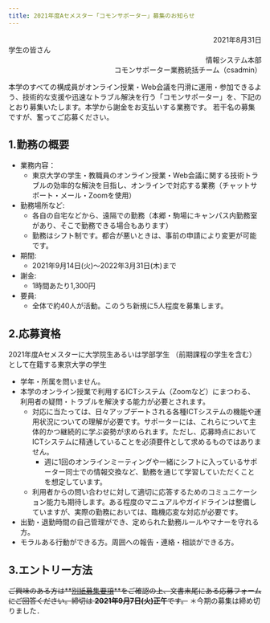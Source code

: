 ```yaml
---
title: 2021年度Aセメスター「コモンサポーター」募集のお知らせ
---
```


<div style="text-align: right;">2021年8月31日</div>
学生の皆さん
<div style="text-align: right;">情報システム本部</div>
<div style="text-align: right;">コモンサポーター業務統括チーム（csadmin）</div>

本学のすべての構成員がオンライン授業・Web会議を円滑に運用・参加できるよう、技術的な支援や迅速なトラブル解決を行う「コモンサポーター」を、下記のとおり募集いたします。本学から謝金をお支払いする業務です。
若干名の募集ですが、奮ってご応募ください。

## 1.勤務の概要
* 業務内容：
    * 東京大学の学生・教職員のオンライン授業・Web会議に関する技術トラブルの効率的な解決を目指し、オンラインで対応する業務（チャットサポート・メール・Zoomを使用）
* 勤務場所など:
    * 各自の自宅などから、遠隔での勤務（本郷・駒場にキャンパス内勤務室があり、そこで勤務できる場合もあります）　
    * 勤務はシフト制です。都合が悪いときは、事前の申請により変更が可能です。
* 期間:
    * 2021年9月14日(火)～2022年3月31日(木)まで
* 謝金:　
    * 1時間あたり1,300円　
* 要員:
    * 全体で約40人が活動。このうち新規に5人程度を募集します。

## 2.応募資格
2021年度Aセメスターに大学院生あるいは学部学生 （前期課程の学生を含む）として在籍する東京大学の学生
* 学年・所属を問いません。
* 本学のオンライン授業で利用するICTシステム（Zoomなど）にまつわる、利用者の疑問・トラブルを解決する能力が必要とされます。
    * 対応に当たっては、日々アップデートされる各種ICTシステムの機能や運用状況についての理解が必要です。サポーターには、これらについて主体的かつ継続的に学ぶ姿勢が求められます。ただし、応募時点においてICTシステムに精通していることを必須要件として求めるものではありません。
        * 週に1回のオンラインミーティングや一緒にシフトに入っているサポーター同士での情報交換など、勤務を通じて学習していただくことを想定しています。
    * 利用者からの問い合わせに対して適切に応答するためのコミュニケーション能力も期待します。ある程度のマニュアルやガイドラインは整備していますが、実際の勤務においては、臨機応変な対応が必要です。
* 出勤・退勤時間の自己管理ができ、定められた勤務ルールやマナーを守れる方。
* モラルある行動ができる方。周囲への報告・連絡・相談ができる方。

## 3.エントリー方法　
<del>ご興味のある方は**[別紙募集要項](common_2021A_application_details.pdf)**をご確認の上、文書末尾にある応募フォームにご回答ください。締切は **2021年9月7日(火)正午**です。</del>
＊今期の募集は締め切りました．




